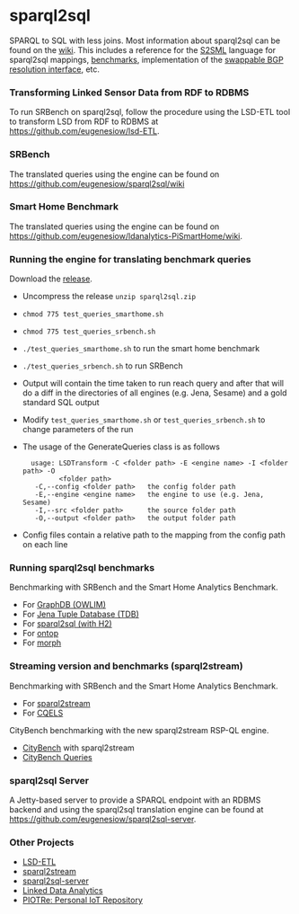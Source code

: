 # sparql2sql
SPARQL to SQL with less joins. Most information about sparql2sql can be found on the [wiki](https://github.com/eugenesiow/sparql2sql/wiki). This includes a reference for the [S2SML](https://github.com/eugenesiow/sparql2sql/wiki/S2SML) language for sparql2sql mappings, [benchmarks](https://github.com/eugenesiow/sparql2sql/wiki/Benchmarks), implementation of the [swappable BGP resolution interface](https://github.com/eugenesiow/sparql2sql/wiki/SWIBRE), etc.

### Transforming Linked Sensor Data from RDF to RDBMS 
To run SRBench on sparql2sql, follow the procedure using the LSD-ETL tool to transform LSD from RDF to RDBMS at https://github.com/eugenesiow/lsd-ETL.

### SRBench

The translated queries using the engine can be found on https://github.com/eugenesiow/sparql2sql/wiki 

### Smart Home Benchmark

The translated queries using the engine can be found on https://github.com/eugenesiow/ldanalytics-PiSmartHome/wiki.

### Running the engine for translating benchmark queries
Download the [release](https://github.com/eugenesiow/sparql2sql/releases/download/0.1.0/sparql2sql.zip).

- Uncompress the release `unzip sparql2sql.zip`
- `chmod 775 test_queries_smarthome.sh`
- `chmod 775 test_queries_srbench.sh`
- `./test_queries_smarthome.sh` to run the smart home benchmark
- `./test_queries_srbench.sh` to run SRBench
- Output will contain the time taken to run reach query and after that will do a diff in the directories of all engines (e.g. Jena, Sesame) and a gold standard SQL output
- Modify `test_queries_smarthome.sh` or `test_queries_srbench.sh` to change parameters of the run
- The usage of the GenerateQueries class is as follows

		usage: LSDTransform -C <folder path> -E <engine name> -I <folder path> -O
		       <folder path>
		 -C,--config <folder path>   the config folder path
		 -E,--engine <engine name>   the engine to use (e.g. Jena, Sesame)
		 -I,--src <folder path>      the source folder path
		 -O,--output <folder path>   the output folder path
- Config files contain a relative path to the mapping from the config path on each line

### Running sparql2sql benchmarks
Benchmarking with SRBench and the Smart Home Analytics Benchmark.
 
* For [GraphDB (OWLIM)](https://github.com/eugenesiow/lsd-ETL/wiki/GraphDB)
* For [Jena Tuple Database (TDB)](https://github.com/eugenesiow/lsd-ETL/wiki/TDB)
* For [sparql2sql (with H2)](https://github.com/eugenesiow/lsd-ETL/wiki/H2)
* For [ontop](https://github.com/eugenesiow/lsd-ETL/wiki/ontop)
* For [morph](https://github.com/eugenesiow/lsd-ETL/wiki/morph)

### Streaming version and benchmarks (sparql2stream)
Benchmarking with SRBench and the Smart Home Analytics Benchmark.
 
* For [sparql2stream](https://github.com/eugenesiow/sparql2stream)
* For [CQELS](https://github.com/eugenesiow/cqels)

CityBench benchmarking with the new sparql2stream RSP-QL engine.
 
* [CityBench](https://github.com/eugenesiow/Benchmark) with sparql2stream
* [CityBench Queries](https://github.com/eugenesiow/sparql2sql/wiki/CityBench)

### sparql2sql Server

A Jetty-based server to provide a SPARQL endpoint with an RDBMS backend and using the sparql2sql translation engine can be found at  https://github.com/eugenesiow/sparql2sql-server.

### Other Projects
* [LSD-ETL](https://github.com/eugenesiow/lsd-ETL)
* [sparql2stream](https://github.com/eugenesiow/sparql2stream)
* [sparql2sql-server](https://github.com/eugenesiow/sparql2sql-server)
* [Linked Data Analytics](http://eugenesiow.github.io/iot/)
* [PIOTRe: Personal IoT Repository](https://github.com/eugenesiow/PIOTRe)
